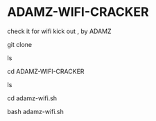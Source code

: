 # ADAMZ-WIFI-CRACKER


check it for wifi kick out , by ADAMZ


git clone 


ls


cd ADAMZ-WIFI-CRACKER


ls


cd adamz-wifi.sh


bash adamz-wifi.sh

